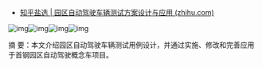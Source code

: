 - [知乎盐选 | 园区自动驾驶车辆测试方案设计与应用 (zhihu.com)](https://www.zhihu.com/market/paid_magazine/1253770664240291840/section/1253770694883454976?origin_label=search)

![img](https://pic3.zhimg.com/v2-ba0cc9ad082a1d4fa1edeb3dc023a7b9.webp)![img](https://pic4.zhimg.com/v2-c631d1111c595f60ac8a89e5fd3515f2.webp)![img](https://pic4.zhimg.com/v2-b86e3811913963ea496bb7b476e8fed8.webp)![img](https://pic3.zhimg.com/v2-61e1e26d088fab9eba8430febad267f3.webp)

摘 要：本文介绍园区自动驾驶车辆测试用例设计，并通过实施、修改和完善应用于首钢园区自动驾驶概念车项目。